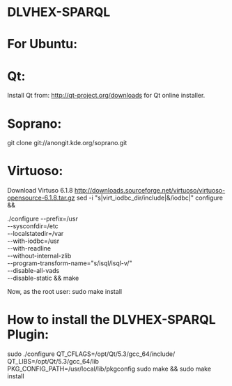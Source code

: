 DLVHEX-SPARQL
=============

For Ubuntu:
==========

Qt:
===
Install Qt from: http://qt-project.org/downloads for Qt online installer.

Soprano:
========
git clone git://anongit.kde.org/soprano.git

Virtuoso:
=========
Download Virtuso 6.1.8
http://downloads.sourceforge.net/virtuoso/virtuoso-opensource-6.1.8.tar.gz
sed -i "s|virt_iodbc_dir/include|&/iodbc|" configure &&

./configure --prefix=/usr \
 --sysconfdir=/etc \
 --localstatedir=/var \
 --with-iodbc=/usr \
 --with-readline \
 --without-internal-zlib \
 --program-transform-name="s/isql/isql-v/" \
 --disable-all-vads \
 --disable-static &&
make

Now, as the root user:
sudo make install


How to install the DLVHEX-SPARQL Plugin:
========================================

sudo ./configure QT_CFLAGS=/opt/Qt/5.3/gcc_64/include/ QT_LIBS=/opt/Qt/5.3/gcc_64/lib PKG_CONFIG_PATH=/usr/local/lib/pkgconfig
sudo make && sudo make install

